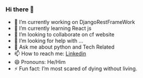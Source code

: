 ### Hi there 👋

 

- 🔭 I’m currently working on DjangoRestFrameWork
- 🌱 I’m currently learning React js 
- 👯 I’m looking to collaborate on cf website
- 🤔 I’m looking for help with ...
- 💬 Ask me about python and Tech Related 
- 📫 How to reach me: [Linkedin](https://www.linkedin.com/in/stalin-s-71671318a/)
- 😄 Pronouns: He/Him
- ⚡ Fun fact: I’m most scared of dying without living.


